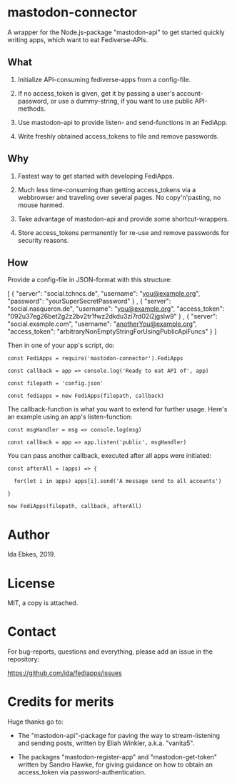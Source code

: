 mastodon-connector
==================


A wrapper for the Node.js-package "mastodon-api" to get started
quickly writing apps, which want to eat Fediverse-APIs.



What
----

1. Initialize API-consuming fediverse-apps from a config-file.

2. If no access_token is given, get it by passing a user's account-password,
   or use a dummy-string, if you want to use public API-methods.

3. Use mastodon-api to provide listen- and send-functions in an FediApp.

4. Write freshly obtained access_tokens to file and remove passwords.



Why
---

1. Fastest way to get started with developing FediApps.

2. Much less time-consuming than getting access_tokens via a webbrowser
   and traveling over several pages. No copy'n'pasting, no mouse harmed.

3. Take advantage of mastodon-api and provide some shortcut-wrappers.

4. Store access_tokens permanently for re-use and remove passwords for
   security reasons.


How
---

Provide a config-file in JSON-format with this structure:

[
    {
        "server": "social.tchncs.de",
        "username": "you@example.org",
        "password": "yourSuperSecretPassword"
    }
  ,
    {
        "server": "social.nasqueron.de",
        "username": "you@example.org",
        "access_token": "092u37eg26bet2g2z2bv2tr1fwz2dkdu3zi7rd02i2jgslw9"
    }
  ,
    {
        "server": "social.example.com",
        "username": "anotherYou@example.org",
        "access_token": "arbitraryNonEmptyStringForUsingPublicApiFuncs"
    }
]


Then in one of your app's script, do:

    const FediApps = require('mastodon-connector').FediApps

    const callback = app => console.log('Ready to eat API of', app)

    const filepath = 'config.json'

    const fediapps = new FediApps(filepath, callback)



The callback-function is what you want to extend for further usage.
Here's an example using an app's listen-function:

    const msgHandler = msg => console.log(msg)

    const callback = app => app.listen('public', msgHandler)


You can pass another callback, executed after all apps were initiated:

    const afterAll = (apps) => {

      for(let i in apps) apps[i].send('A message send to all accounts')

    }

    new FediApps(filepath, callback, afterAll)



Author
======

Ida Ebkes, 2019.


License
=======

MIT, a copy is attached.


Contact
=======

For bug-reports, questions and everything, please add an issue in
the repository:

https://github.com/ida/fediapps/issues


Credits for merits
==================

Huge thanks go to:

- The "mastodon-api"-package for paving the way to stream-listening
  and sending posts, written by Eliah Winkler, a.k.a. "vanita5".

- The packages "mastodon-register-app" and "mastodon-get-token"
  written by Sandro Hawke, for giving guidance on how to obtain an
  access_token via password-authentication.
